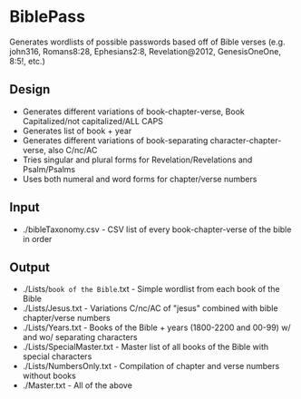 # BiblePass
Generates wordlists of possible passwords based off of Bible verses (e.g. john316, Romans8:28, Ephesians2:8, Revelation@2012, GenesisOneOne, 8:5!, etc.)

## Design
* Generates different variations of book-chapter-verse, Book Capitalized/not capitalized/ALL CAPS
* Generates list of book + year
* Generates different variations of book-separating character-chapter-verse, also C/nc/AC
* Tries singular and plural forms for Revelation/Revelations and Psalm/Psalms
* Uses both numeral and word forms for chapter/verse numbers

## Input
* ./bibleTaxonomy.csv - CSV list of every book-chapter-verse of the bible in order

## Output
* ./Lists/`book of the Bible`.txt - Simple wordlist from each book of the Bible
* ./Lists/Jesus.txt - Variations C/nc/AC of "jesus" combined with bible chapter/verse numbers
* ./Lists/Years.txt - Books of the Bible + years (1800-2200 and 00-99) w/ and wo/ separating characters
* ./Lists/SpecialMaster.txt - Master list of all books of the Bible with special characters
* ./Lists/NumbersOnly.txt - Compilation of chapter and verse numbers without books
* ./Master.txt - All of the above
